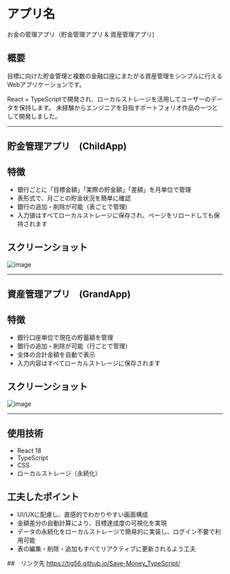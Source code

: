 # アプリ名
お金の管理アプリ（貯金管理アプリ & 資産管理アプリ)

## 概要
目標に向けた貯金管理と複数の金融口座にまたがる資産管理をシンプルに行えるWebアプリケーションです。

React + TypeScriptで開発され、ローカルストレージを活用してユーザーのデータを保持します。
未経験からエンジニアを目指すポートフォリオ作品の一つとして開発しました。

---

## 貯金管理アプリ　(ChildApp)

## 特徴
- 銀行ごとに「目標金額」「実際の貯金額」「差額」を月単位で管理
- 表形式で、月ごとの貯金状況を簡単に確認 
- 銀行の追加・削除が可能（表ごとで管理)
- 入力値はすべてローカルストレージに保存され、ページをリロードしても保持されます

## スクリーンショット
![image](https://github.com/user-attachments/assets/52a448d0-ffad-4e3b-a1cc-8d35f8f4efe3)

---

## 資産管理アプリ　(GrandApp)

## 特徴
- 銀行口座単位で現在の貯蓄額を管理
- 銀行の追加・削除が可能（行ごとで管理）
- 全体の合計金額を自動で表示
- 入力内容はすべてローカルストレージに保存されます

## スクリーンショット
![image](https://github.com/user-attachments/assets/a5ac4bca-05a9-4657-b878-9dc476d7bca5)

---

## 使用技術
- React 18
- TypeScript
- CSS
- ローカルストレージ（永続化）

## 工夫したポイント
- UI/UXに配慮し、直感的でわかりやすい画面構成
- 金額差分の自動計算により、目標達成度の可視化を実現
- データの永続化をローカルストレージで簡易的に実装し、ログイン不要で利用可能
- 表の編集・削除・追加もすべてリアクティブに更新されるよう工夫


##　リンク先
https://tig56.github.io/Save-Money_TypeScript/
